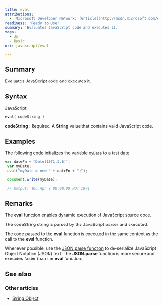 ```yaml
---
title: eval
attributions:
  - 'Microsoft Developer Network: [Article](http://msdn.microsoft.com/en-us/library/ie/12k71sw7(v=vs.94).aspx)'
readiness: 'Ready to Use'
summary: 'Evaluates JavaScript code and executes it.'
tags:
  - JS
  - Basic
uri: javascript/eval

---
```

## Summary

Evaluates JavaScript code and executes it.

## Syntax

<span class="language">JavaScript</span>

    eval( codeString )

**codeString**
:   Required. A **String** value that contains valid JavaScript code.

## Examples

The following code initializes the variable `myDate` to a test date.

``` js
var dateFn = "Date(1971,3,8)";
 var myDate;
 eval("myDate = new " + dateFn + ";");

 document.write(myDate);

 // Output: Thu Apr 8 00:00:00 PDT 1971
```

## Remarks

The **eval** function enables dynamic execution of JavaScript source code.

The codeString string is parsed by the JavaScript parser and executed.

The code passed to the **eval** function is executed in the same context as the call to the **eval** function.

Whenever possible, use the [JSON.parse function](/javascript/JSON/parse) to de-serialize JavaScript Object Notation (JSON) text. The **JSON.parse** function is more secure and executes faster than the **eval** function.

## See also

### Other articles

-   [String Object](/javascript/String)

